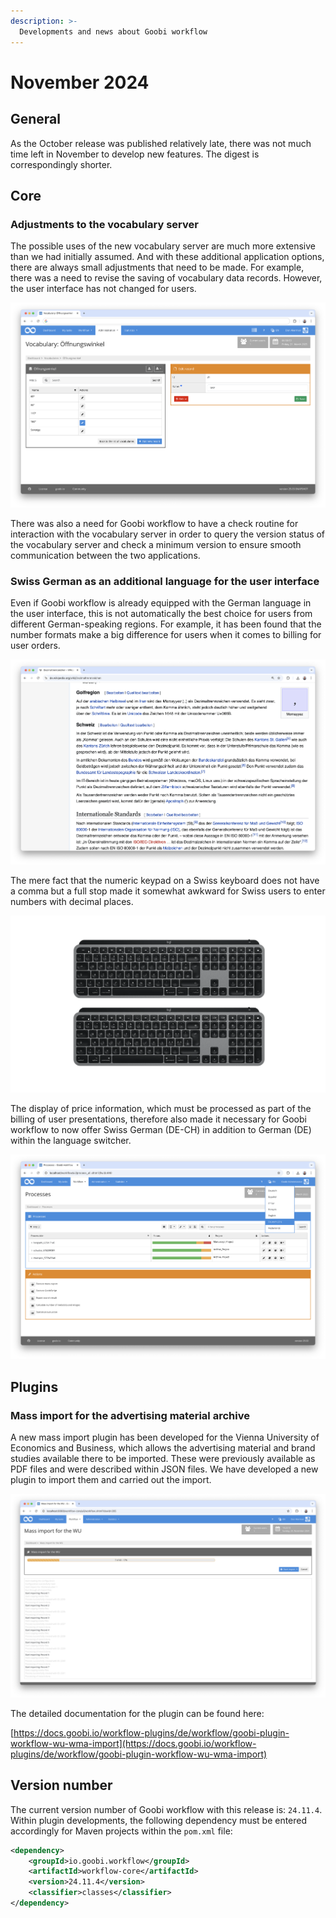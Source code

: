 ```yaml
---
description: >-
  Developments and news about Goobi workflow
---
```


# November 2024

## General
As the October release was published relatively late, there was not much time left in November to develop new features. The digest is correspondingly shorter.


## Core

### Adjustments to the vocabulary server
The possible uses of the new vocabulary server are much more extensive than we had initially assumed. And with these additional application options, there are always small adjustments that need to be made. For example, there was a need to revise the saving of vocabulary data records. However, the user interface has not changed for users.

![User interface for the vocabularies from the vocabulary server](202511_vocabulary_01_en.png)

There was also a need for Goobi workflow to have a check routine for interaction with the vocabulary server in order to query the version status of the vocabulary server and check a minimum version to ensure smooth communication between the two applications.

### Swiss German as an additional language for the user interface
Even if Goobi workflow is already equipped with the German language in the user interface, this is not automatically the best choice for users from different German-speaking regions. For example, it has been found that the number formats make a big difference for users when it comes to billing for user orders. 

![Specifications for the number format in Wikipedia](202511_schweiz_02.png)

The mere fact that the numeric keypad on a Swiss keyboard does not have a comma but a full stop made it somewhat awkward for Swiss users to enter numbers with decimal places. 

![Comparison of two keyboards with different numeric keypads](202511_schweiz_01.png)

The display of price information, which must be processed as part of the billing of user presentations, therefore also made it necessary for Goobi workflow to now offer Swiss German (DE-CH) in addition to German (DE) within the language switcher.

![Language switcher for Swiss German](202411_language_01_en.png)


## Plugins

### Mass import for the advertising material archive
A new mass import plugin has been developed for the Vienna University of Economics and Business, which allows the advertising material and brand studies available there to be imported. These were previously available as PDF files and were described within JSON files. We have developed a new plugin to import them and carried out the import.

![Import for advertising material](202411_wma_en.png)

The detailed documentation for the plugin can be found here:

[https://docs.goobi.io/workflow-plugins/de/workflow/goobi-plugin-workflow-wu-wma-import](https://docs.goobi.io/workflow-plugins/de/workflow/goobi-plugin-workflow-wu-wma-import)


## Version number

The current version number of Goobi workflow with this release is: `24.11.4`. Within plugin developments, the following dependency must be entered accordingly for Maven projects within the `pom.xml` file:

```xml
<dependency>
    <groupId>io.goobi.workflow</groupId>
    <artifactId>workflow-core</artifactId>
    <version>24.11.4</version>
    <classifier>classes</classifier>
</dependency>
```